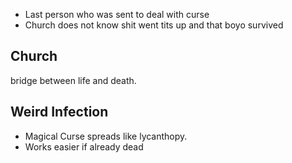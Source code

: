 - Last person who was sent to deal with curse
- Church does not know shit went tits up and that boyo survived

## Church
bridge between life and death.

## Weird Infection
- Magical Curse spreads like lycanthopy.
- Works easier if already dead
